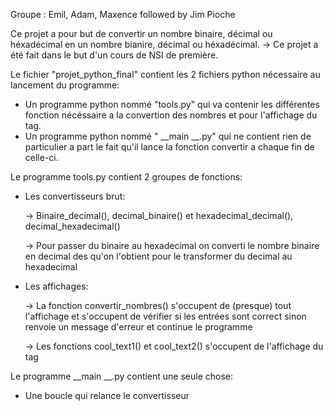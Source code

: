 Groupe : Emil, Adam, Maxence
followed by Jim Pioche

Ce projet a pour but de convertir un nombre binaire, décimal ou héxadécimal en un nombre bianire, décimal ou héxadécimal.
 -> Ce projet a été fait dans le but d'un cours de NSI de première.
 
Le fichier "projet_python_final" contient les 2 fichiers python nécessaire au lancement du programme:
  - Un programme python nommé "tools.py" qui va contenir les différentes fonction nécéssaire a la convertion des nombres et pour l'affichage du tag.
  - Un programme python nommé " __main __.py" qui ne contient rien de particulier a part le fait qu'il lance la fonction convertir a chaque fin de celle-ci.

Le programme tools.py contient 2 groupes de fonctions:
 - Les convertisseurs brut:
   
   -> Binaire_decimal(), decimal_binaire() et hexadecimal_decimal(), decimal_hexadecimal()
   
   -> Pour passer du binaire au hexadecimal on converti le nombre binaire en decimal des qu'on l'obtient pour le transformer du decimal au hexadecimal
 - Les affichages:
   
   -> La fonction convertir_nombres() s'occupent de (presque) tout l'affichage et s'occupent de vérifier si les entrées sont correct sinon renvoie un message d'erreur et continue le programme
   
   -> Les fonctions cool_text1() et cool_text2() s'occupent de l'affichage du tag

Le programme __main __.py contient une seule chose:
  - Une boucle qui relance le convertisseur
